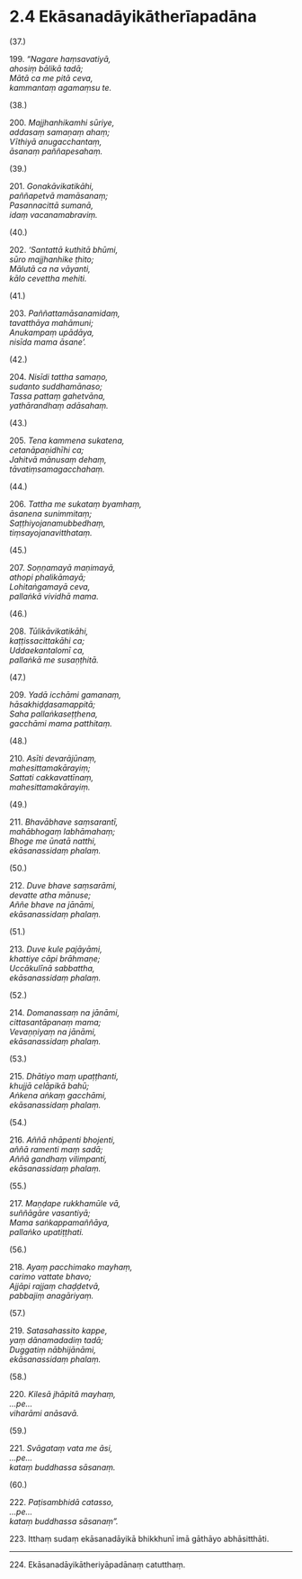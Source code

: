 # 2.4 Ekāsanadāyikātherīapadāna

(37.)

199\. _“Nagare haṃsavatiyā,_  
_ahosiṃ bālikā tadā;_  
_Mātā ca me pitā ceva,_  
_kammantaṃ agamaṃsu te._  

(38.)

200\. _Majjhanhikamhi sūriye,_  
_addasaṃ samaṇaṃ ahaṃ;_  
_Vīthiyā anugacchantaṃ,_  
_āsanaṃ paññapesahaṃ._  

(39.)

201\. _Gonakāvikatikāhi,_  
_paññapetvā mamāsanaṃ;_  
_Pasannacittā sumanā,_  
_idaṃ vacanamabraviṃ._  

(40.)

202\. _‘Santattā kuthitā bhūmi,_  
_sūro majjhanhike ṭhito;_  
_Mālutā ca na vāyanti,_  
_kālo cevettha mehiti._  

(41.)

203\. _Paññattamāsanamidaṃ,_  
_tavatthāya mahāmuni;_  
_Anukampaṃ upādāya,_  
_nisīda mama āsane’._  

(42.)

204\. _Nisīdi tattha samaṇo,_  
_sudanto suddhamānaso;_  
_Tassa pattaṃ gahetvāna,_  
_yathārandhaṃ adāsahaṃ._  

(43.)

205\. _Tena kammena sukatena,_  
_cetanāpaṇidhīhi ca;_  
_Jahitvā mānusaṃ dehaṃ,_  
_tāvatiṃsamagacchahaṃ._  

(44.)

206\. _Tattha me sukataṃ byamhaṃ,_  
_āsanena sunimmitaṃ;_  
_Saṭṭhiyojanamubbedhaṃ,_  
_tiṃsayojanavitthataṃ._  

(45.)

207\. _Soṇṇamayā maṇimayā,_  
_athopi phalikāmayā;_  
_Lohitaṅgamayā ceva,_  
_pallaṅkā vividhā mama._  

(46.)

208\. _Tūlikāvikatikāhi,_  
_kaṭṭissacittakāhi ca;_  
_Uddaekantalomī ca,_  
_pallaṅkā me susaṇṭhitā._  

(47.)

209\. _Yadā icchāmi gamanaṃ,_  
_hāsakhiḍḍasamappitā;_  
_Saha pallaṅkaseṭṭhena,_  
_gacchāmi mama patthitaṃ._  

(48.)

210\. _Asīti devarājūnaṃ,_  
_mahesittamakārayiṃ;_  
_Sattati cakkavattīnaṃ,_  
_mahesittamakārayiṃ._  

(49.)

211\. _Bhavābhave saṃsarantī,_  
_mahābhogaṃ labhāmahaṃ;_  
_Bhoge me ūnatā natthi,_  
_ekāsanassidaṃ phalaṃ._  

(50.)

212\. _Duve bhave saṃsarāmi,_  
_devatte atha mānuse;_  
_Aññe bhave na jānāmi,_  
_ekāsanassidaṃ phalaṃ._  

(51.)

213\. _Duve kule pajāyāmi,_  
_khattiye cāpi brāhmaṇe;_  
_Uccākulīnā sabbattha,_  
_ekāsanassidaṃ phalaṃ._  

(52.)

214\. _Domanassaṃ na jānāmi,_  
_cittasantāpanaṃ mama;_  
_Vevaṇṇiyaṃ na jānāmi,_  
_ekāsanassidaṃ phalaṃ._  

(53.)

215\. _Dhātiyo maṃ upaṭṭhanti,_  
_khujjā celāpikā bahū;_  
_Aṅkena aṅkaṃ gacchāmi,_  
_ekāsanassidaṃ phalaṃ._  

(54.)

216\. _Aññā nhāpenti bhojenti,_  
_aññā ramenti maṃ sadā;_  
_Aññā gandhaṃ vilimpanti,_  
_ekāsanassidaṃ phalaṃ._  

(55.)

217\. _Maṇḍape rukkhamūle vā,_  
_suññāgāre vasantiyā;_  
_Mama saṅkappamaññāya,_  
_pallaṅko upatiṭṭhati._  

(56.)

218\. _Ayaṃ pacchimako mayhaṃ,_  
_carimo vattate bhavo;_  
_Ajjāpi rajjaṃ chaḍḍetvā,_  
_pabbajiṃ anagāriyaṃ._  

(57.)

219\. _Satasahassito kappe,_  
_yaṃ dānamadadiṃ tadā;_  
_Duggatiṃ nābhijānāmi,_  
_ekāsanassidaṃ phalaṃ._  

(58.)

220\. _Kilesā jhāpitā mayhaṃ,_  
_…pe…_  
_viharāmi anāsavā._  

(59.)

221\. _Svāgataṃ vata me āsi,_  
_…pe…_  
_kataṃ buddhassa sāsanaṃ._  

(60.)

222\. _Paṭisambhidā catasso,_  
_…pe…_  
_kataṃ buddhassa sāsanaṃ”._  

223\. Itthaṃ sudaṃ ekāsanadāyikā bhikkhunī imā gāthāyo abhāsitthāti.

---

224\. Ekāsanadāyikātheriyāpadānaṃ catutthaṃ.
